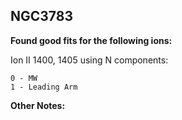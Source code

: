 ## NGC3783
**Found good fits for the following ions:**

Ion II 1400, 1405 using N components:
```
0 - MW
1 - Leading Arm
```


**Other Notes:**

